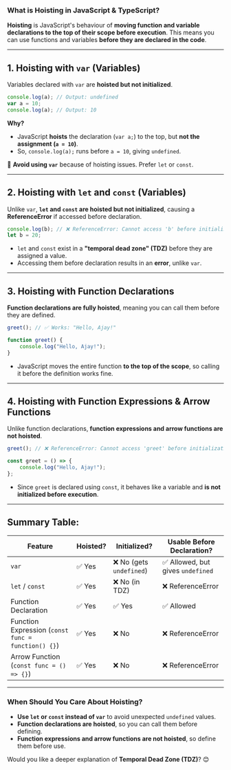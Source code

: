 ### **What is Hoisting in JavaScript & TypeScript?**  

**Hoisting** is JavaScript's behaviour of **moving function and variable declarations to the top of their scope before execution**. This means you can use functions and variables **before they are declared in the code**.  

---

## **1. Hoisting with `var` (Variables)**  
Variables declared with `var` are **hoisted but not initialized**.  
```typescript
console.log(a); // Output: undefined
var a = 10;
console.log(a); // Output: 10
```
**Why?**  
- JavaScript **hoists** the declaration (`var a;`) to the top, but **not the assignment (`a = 10`)**.  
- So, `console.log(a);` runs before `a = 10`, giving `undefined`.  

🔴 **Avoid using `var`** because of hoisting issues. Prefer `let` or `const`.

---

## **2. Hoisting with `let` and `const` (Variables)**
Unlike `var`, **`let` and `const` are hoisted but not initialized**, causing a **ReferenceError** if accessed before declaration.  
```typescript
console.log(b); // ❌ ReferenceError: Cannot access 'b' before initialization
let b = 20;
```
- `let` and `const` exist in a **"temporal dead zone" (TDZ)** before they are assigned a value.  
- Accessing them before declaration results in an **error**, unlike `var`.

---

## **3. Hoisting with Function Declarations**
**Function declarations are fully hoisted**, meaning you can call them before they are defined.  
```typescript
greet(); // ✅ Works: "Hello, Ajay!"

function greet() {
    console.log("Hello, Ajay!");
}
```
- JavaScript moves the entire function **to the top of the scope**, so calling it before the definition works fine.

---

## **4. Hoisting with Function Expressions & Arrow Functions**
Unlike function declarations, **function expressions and arrow functions are not hoisted**.  
```typescript
greet(); // ❌ ReferenceError: Cannot access 'greet' before initialization

const greet = () => {
    console.log("Hello, Ajay!");
};
```
- Since `greet` is declared using `const`, it behaves like a variable and **is not initialized before execution**.

---

## **Summary Table:**
| Feature          | Hoisted? | Initialized? | Usable Before Declaration? |
|-----------------|----------|-------------|----------------------------|
| `var`          | ✅ Yes | ❌ No (gets `undefined`) | ✅ Allowed, but gives `undefined` |
| `let` / `const` | ✅ Yes | ❌ No (in TDZ) | ❌ ReferenceError |
| Function Declaration | ✅ Yes | ✅ Yes | ✅ Allowed |
| Function Expression (`const func = function() {}`) | ✅ Yes | ❌ No | ❌ ReferenceError |
| Arrow Function (`const func = () => {}`) | ✅ Yes | ❌ No | ❌ ReferenceError |

---

### **When Should You Care About Hoisting?**
- **Use `let` or `const` instead of `var`** to avoid unexpected `undefined` values.  
- **Function declarations are hoisted**, so you can call them before defining.  
- **Function expressions and arrow functions are not hoisted**, so define them before use.  

Would you like a deeper explanation of **Temporal Dead Zone (TDZ)**? 😊